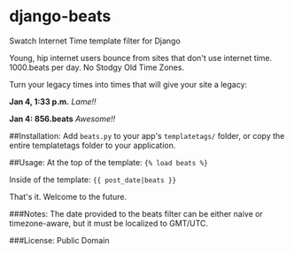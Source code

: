 django-beats
============

Swatch Internet Time template filter for Django

Young, hip internet users bounce from sites that don't use internet time.  1000.beats per day.  No Stodgy Old Time Zones.  

Turn your legacy times into times that will give your site a legacy:

**Jan 4, 1:33 p.m.**   *Lame!!*

**Jan 4: 856.beats**   *Awesome!!*


##Installation:
Add `beats.py` to your app's `templatetags/` folder, or copy the entire templatetags folder to your application.

##Usage:
At the top of the template:
`{% load beats %}`

Inside of the template:
`{{ post_date|beats }}`


That's it.  Welcome to the future.


###Notes:
The date provided to the beats filter can be either naive or timezone-aware, but it must be localized to GMT/UTC.

###License:
Public Domain
